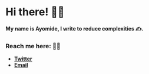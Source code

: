
# Hi there! :raising_hand_man:

**My name is Ayomide, I write to reduce complexities :writing_hand:.**


### Reach me here: :man_technologist:
+ **[Twitter](https://twitter.com/AyomiCoder)**
+ **[Email](mailto:alukoayomide623@gmail.com)**

